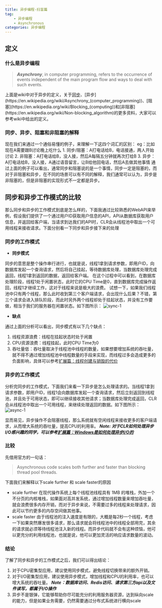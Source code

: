 ```yaml
---
title: 异步编程-扫盲篇
tag: 
    - 异步编程
    - Asynchronous
categories: 异步编程
---
```


## 定义

### 什么是异步编程

> ***Asynchrony***, in computer programming, refers to the occurrence of events independent of the main program flow and ways to deal with such events.

上面是wiki中对于异步的定义，关于[同步](https://en.wikipedia.org/wiki/Synchronization_(computer_science))、[异步](https://en.wikipedia.org/wiki/Asynchrony_(computer_programming))、[阻塞](https://en.wikipedia.org/wiki/Blocking_(computing))和[非阻塞](https://en.wikipedia.org/wiki/Non-blocking_algorithm)的更多资料，大家可以参考wiki中给出的定义。

### 同步、异步、阻塞和非阻塞的解释

现在我们来通过一个通俗易懂的例子，来理解一下这四个词汇的区别：
eg：比如现在A需要跟B讨论晚上吃什么
    1. 同步/阻塞：A打电话给B，电话接通，两人开始讨论
    2. 非阻塞：A打电话给B，没人接，然后A每隔五分钟就再次打给B
    3. 异步：A打电话给B，没人接，A通过语音留言，让B给他回电话，然后A去做其他事情
通过上面的例子可以看出，通常同步和阻塞说的是一个事情，同步一定是阻塞的，而对于非阻塞和异步，在不同的场景可以有不同的解释，我们通常可以认为，异步是非阻塞的，但是非阻塞的实现形式不一定都是异步。

## 同步和异步工作模式的比较

那么同步和异步的工作模式到底是怎么样的，下面我通过比较熟悉的WebAPI来举例，假设我们提供了一个通过用户ID获取用户信息的API，API从数据库获取用户信息，并返回给客户端，当请求到达我们的API时，CLR会从线程池中取出一个可用线程来接收请求。下面分别看一下同步和异步接下来的处理

### 同步的工作模式

- **同步模式**

同步的意思是整个操作串行进行，也就是说，线程1拿到请求参数，即用户ID，向数据库发起一个查询请求，然后将自己挂起，等待数据库处理，当数据库处理完成返回，线程1拿到返回的数据，返回给客户端。
在这个过程中可以看到，在数据库处理阶段，线程1处于闲置状态，此时它的CPU Time是0，直到数据库完成操作返回，线程1才继续工作，这对于线程来说是极大的浪费。
试想一下，如果我们线程池中只有两个线程，那么此时收到第三个客户端请求，会出现什么后果？不错，第三个请求会进入排队阶段，而此时另外两个线程却处于挂起状态，并没有工作要做，相当于我们的服务器在闲置状态。如下图所示：
    ![sync-1](sync-1.png)

- **缺点**

通过上面的分析可以看出，同步模式有以下几个缺点：

  1. 线程资源浪费：线程在挂起状态时处于闲置
  2. CPU资源浪费：线程挂起，此时CPU Time为0
  3. 吞吐量低：吞吐量取决于线程池中线程的数量，如果想要增加系统的吞吐量，就不得不通过增加线程池中线程数量的手段来实现，而线程过多会造成更多的负面影响，具体可以参考[扩展篇：线程创建与销毁的代价](https://marswuyue.github.io/will-blog/2020/04/22/%E5%BC%82%E6%AD%A5%E7%BC%96%E7%A8%8B-%E6%89%A9%E5%B1%95%E7%AF%87/)

### 异步的工作模式

分析完同步的工作模式，下面我们来看一下异步是怎么处理请求的。当线程1拿到请求参数，即用户ID，线程1会向数据库发起一个查询请求，然后立刻返回到线程池，并且处于可用状态，即可以继续接收其他请求；当数据库处理完成返回，CLR会从线程池中取出一个可用线程，来继续处理返回的数据。如下图所示：
![async-1](async-1.png)

显而易见，异步操作不会阻塞线程，那么系统就有空闲线程来接收更多的客户端请求，从而增大系统的吞吐量，提高CPU的利用率。
***Note: 对于CLR如何处理异步I/O感兴趣的同学，可以参考[扩展篇：Windows是如何处理异步I/O的](https://marswuyue.github.io/will-blog/2020/04/22/%E5%BC%82%E6%AD%A5%E7%BC%96%E7%A8%8B-%E6%89%A9%E5%B1%95%E7%AF%87/)***

### 比较

先借用官方的一句话：
> Asynchronous code scales both further and faster than blocking thread pool threads.

下面我们来解释以下scale further 和 scale faster的原因

- scale further
  在现代操作系统上每个线程池线程具有 1MB 的堆栈，外加一个不分页的内核堆栈，如果面对高并发系统，通过增加线程数量来增加吞吐量，就会浪费很多内存开销，而对于异步来说，不需要过多的线程来处理请求，因此可以节约更多的内存空间做其他事。
- scale faster
  由于线程池的注入速度是有限的，大概是每2秒一个线程，考虑一下如果突然爆发很多请求，那么请求就会将线程池中的线程全部用完，其余的请求就必须等待线程池注入新的线程。而异步代码就不会有这种烦恼，他可以更充分的利用线程池，也就是说，他可以更加灵活的响应请求数量的波动。

### 结论

了解了同步和异步的工作模式之后，我们可以得出结论：

  1. 对于CPU密集型应用，建议使用同步模式，避免线程切换带来的额外开销。
  2. 对于I/O密集型应用，建议使用异步模式，增加线程和CPU的利用率，也可以增大系统的吞吐量。
***Note：数据库访问、Redis访问、请求第三方api以及文件读写，都属于I/O操作***
  3. 异步不是银弹，它能够帮助你尽可能充分的利用服务器资源，达到纵向scale的能力，但是如果业务需要，仍然需要通过分布式系统进行横向scale
